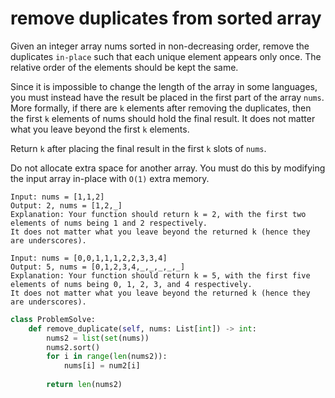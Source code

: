 # remove duplicates from sorted array

Given an integer array nums sorted in non-decreasing order, remove the duplicates ``in-place`` such that each unique element appears only once. The relative order of the elements should be kept the same.

Since it is impossible to change the length of the array in some languages, you must instead have the result be placed in the first part of the array ``nums``. More formally, if there are ``k`` elements after removing the duplicates, then the first ``k`` elements of nums should hold the final result. It does not matter what you leave beyond the first ``k`` elements.

Return ``k`` after placing the final result in the first ``k`` slots of ``nums``.

Do not allocate extra space for another array. You must do this by modifying the input array in-place with ``O(1)`` extra memory.

```
Input: nums = [1,1,2]
Output: 2, nums = [1,2,_]
Explanation: Your function should return k = 2, with the first two elements of nums being 1 and 2 respectively.
It does not matter what you leave beyond the returned k (hence they are underscores).
```

```
Input: nums = [0,0,1,1,1,2,2,3,3,4]
Output: 5, nums = [0,1,2,3,4,_,_,_,_,_]
Explanation: Your function should return k = 5, with the first five elements of nums being 0, 1, 2, 3, and 4 respectively.
It does not matter what you leave beyond the returned k (hence they are underscores).
```

```python
class ProblemSolve:
    def remove_duplicate(self, nums: List[int]) -> int:
        nums2 = list(set(nums))
        nums2.sort()
        for i in range(len(nums2)):
            nums[i] = num2[i]
        
        return len(nums2)
```
